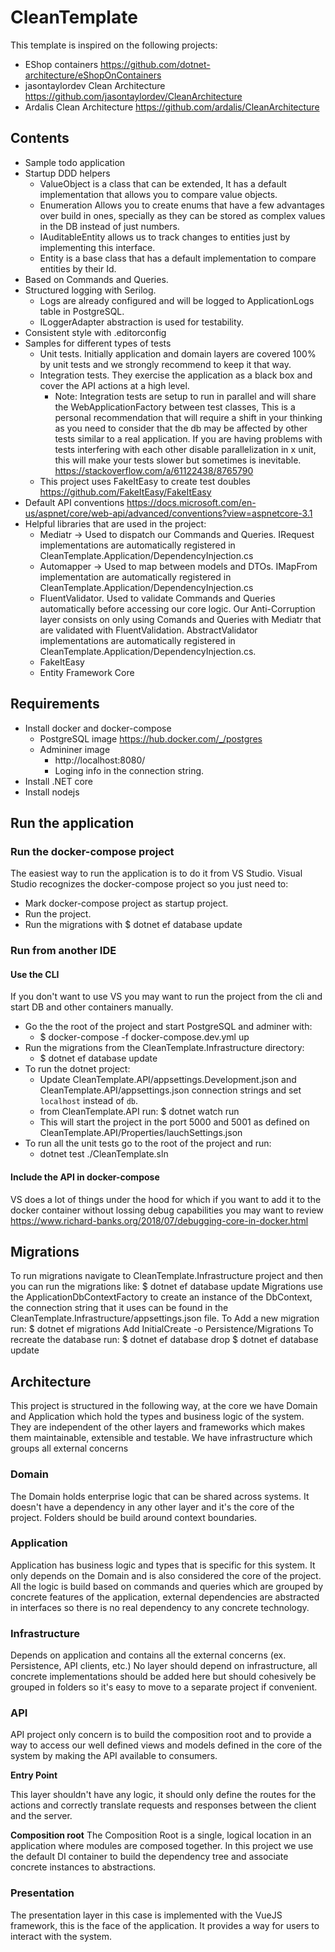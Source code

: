 # CleanTemplate
This template is inspired on the following projects:
- EShop containers https://github.com/dotnet-architecture/eShopOnContainers
- jasontaylordev Clean Architecture https://github.com/jasontaylordev/CleanArchitecture
- Ardalis Clean Architecture https://github.com/ardalis/CleanArchitecture

## Contents
- Sample todo application
- Startup DDD helpers
    - ValueObject is a class that can be extended, It has a default implementation that allows you to compare value objects.
    - Enumeration Allows you to create enums that have a few advantages over build in ones, specially as they can be stored
    as complex values in the DB instead of just numbers.
    - IAuditableEntity allows us to track changes to entities just by implementing this interface.
    - Entity is a base class that has a default implementation to compare entities by their Id.
- Based on Commands and Queries.
- Structured logging with Serilog.
    - Logs are already configured and will be logged to ApplicationLogs table in PostgreSQL.
    - ILoggerAdapter abstraction is used for testability.
- Consistent style with .editorconfig
- Samples for different types of tests
    - Unit tests. Initially application and domain layers are covered 100% by unit tests and we strongly recommend to keep it that way.
    - Integration tests. They exercise the application as a black box and cover the API actions at a high level.
        - Note: Integration tests are setup to run in parallel and will share the WebApplicationFactory between test classes,
        This is a personal recommendation that will require a shift in your thinking as you need to consider that the db may be
        affected by other tests similar to a real application.
        If you are having problems with tests interfering with each other disable parallelization in x unit, this will make 
        your tests slower but sometimes is inevitable. https://stackoverflow.com/a/61122438/8765790
    - This project uses FakeItEasy to create test doubles https://github.com/FakeItEasy/FakeItEasy
- Default API conventions https://docs.microsoft.com/en-us/aspnet/core/web-api/advanced/conventions?view=aspnetcore-3.1
- Helpful libraries that are used in the project:
    - Mediatr -> Used to dispatch our Commands and Queries. 
    IRequest implementations are automatically registered in CleanTemplate.Application/DependencyInjection.cs
    - Automapper -> Used to map between models and DTOs. 
    IMapFrom implementation are automatically registered in CleanTemplate.Application/DependencyInjection.cs
    - FluentValidator. Used to validate Commands and Queries automatically before accessing our core logic.
    Our Anti-Corruption layer consists on only using Comands and Queries with Mediatr that are validated with FluentValidation.
    AbstractValidator implementations are automatically registered in CleanTemplate.Application/DependencyInjection.cs. 
    - FakeItEasy
    - Entity Framework Core

## Requirements
- Install docker and docker-compose
  - PostgreSQL image https://hub.docker.com/_/postgres
  - Admininer image
    - http://localhost:8080/
    - Loging info in the connection string.
- Install .NET core
- Install nodejs

## Run the application

### Run the docker-compose project
The easiest way to run the application is to do it from VS Studio.
Visual Studio recognizes the docker-compose project so you just need to:
- Mark docker-compose project as startup project.
- Run the project.
- Run the migrations with $ dotnet ef database update

### Run from another IDE
#### Use the CLI
If you don't want to use VS you may want to run the project from the cli and start DB and other containers manually.
- Go the the root of the project and start PostgreSQL and adminer with:
    - $ docker-compose -f docker-compose.dev.yml up
- Run the migrations from the CleanTemplate.Infrastructure directory:
    - $ dotnet ef database update 
- To run the dotnet project:
    - Update CleanTemplate.API/appsettings.Development.json and CleanTemplate.API/appsettings.json connection strings 
    and set `localhost` instead of `db`.
    - from CleanTemplate.API run: $  dotnet watch run
    - This will start the project in the port 5000 and 5001 as defined on CleanTemplate.API/Properties/lauchSettings.json
- To run all the unit tests go to the root of the project and run:
    - dotnet test ./CleanTemplate.sln
 
#### Include the API in docker-compose
VS does a lot of things under the hood for which if you want to add it to the docker container without lossing debug capabilities
you may want to  review https://www.richard-banks.org/2018/07/debugging-core-in-docker.html

## Migrations
To run migrations navigate to CleanTemplate.Infrastructure project and then you can run the migrations like:
    $ dotnet ef database update
Migrations use the ApplicationDbContextFactory to create an instance of the DbContext, the connection string that it uses
can be found in the CleanTemplate.Infrastructure/appsettings.json file.
To Add a new migration run:
    $ dotnet ef migrations Add InitialCreate -o Persistence/Migrations
To recreate the database run:
    $ dotnet ef database drop
    $ dotnet ef database update

## Architecture
This project is structured in the following way, at the core we have Domain and Application which hold the types and business logic
of the system. They are independent of the other layers and frameworks which makes them maintainable, extensible and testable. We have
infrastructure which groups all external concerns

### Domain
The Domain holds enterprise logic that can be shared across systems.
It doesn't have a dependency in any other layer and it's the core of the project.
Folders should be build around context boundaries.

### Application
 Application has business logic and types that is specific for this system.
 It only depends on the Domain and is also considered the core of the project.
 All the logic is build based on commands and queries which are grouped by concrete features of the application, external
 dependencies are abstracted in interfaces so there is no real dependency to any concrete technology.

 ### Infrastructure
 Depends on application and contains all the external concerns (ex. Persistence, API clients, etc.)
 No layer should depend on infrastructure, all concrete implementations should be added here but should cohesively be grouped
 in folders so it's easy to move to a separate project if convenient.

 ### API
 API project only concern is to build the composition root and to provide a way to access our well defined views and models defined
 in the core of the system by making the API available to consumers.

**Entry Point**

 This layer shouldn't have any logic, it should only define the routes for the actions and correctly translate requests and responses
 between the client and the server.

 **Composition root**
 The Composition Root is a single, logical location in an application where modules are composed together. In this project we use
 the default DI container to build the dependency tree and associate concrete instances to abstractions.

 ### Presentation
 The presentation layer in this case is implemented with the VueJS framework, this is the face of the application.
 It provides a way for users to interact with the system.

